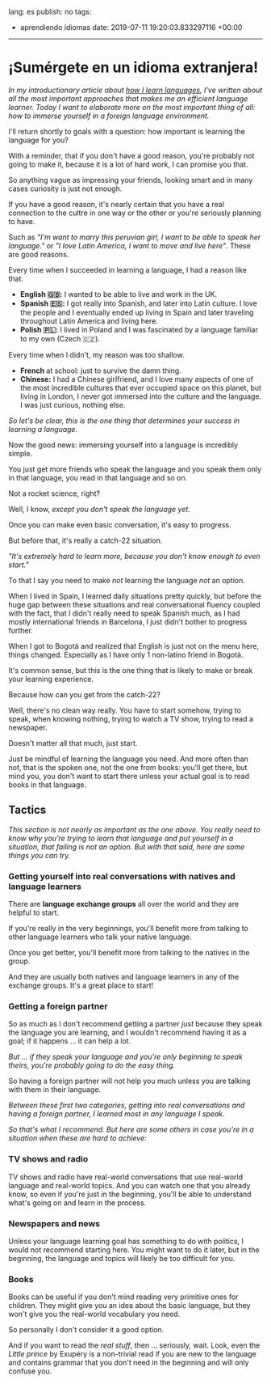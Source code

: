 lang: es
publish: no
tags:
- aprendiendo idiomas
date: 2019-07-11 19:20:03.833297116 +00:00

---

# ¡Sumérgete en un idioma extranjera!

_In my introductionary article about [how I learn languages](/posts/how-i-learn-languages), I've written about all the most important approaches that makes me an efficient language learner. Today I want to elaborate more on the most important thing of all: how to immerse yourself in a foreign language environment._

I'll return shortly to goals with a question: how important is learning the language for you?

With a reminder, that if you don't have a good reason, you're probably not going to make it, because it is a lot of hard work, I can promise you that.

So anything vague as impressing your friends, looking smart and in many cases curiosity is just not enough.

If you have a good reason, it's nearly certain that you have a real connection to the cultre in one way or the other or you're seriously planning to have.

Such as _"I'm want to marry this peruvian girl, I want to be able to speak her language."_ or _"I love Latin America, I want to move and live here"_. These are good reasons.

Every time when I succeeded in learning a language, I had a reason like that.

- **English 🇬🇧:** I wanted to be able to live and work in the UK.
- **Spanish 🇪🇸:** I got really into Spanish, and later into Latin culture. I love the people and I eventually ended up living in Spain and later traveling throughout Latin America and living here.
- **Polish 🇵🇱:** I lived in Poland and I was fascinated by a language familiar to my own (Czech 🇨🇿).

Every time when I didn't, my reason was too shallow.

- **French** at school: just to survive the damn thing.
- **Chinese:** I had a Chinese girlfriend, and I love many aspects of one of the most incredible cultures that ever occupied space on this planet, but living in London, I never got immersed into the culture and the language. I was just curious, nothing else.

_So let's be clear, this is the one thing that determines your success in learning a language._

Now the good news: immersing yourself into a language is incredibly simple.

You just get more friends who speak the language and you speak them only in that language, you read in that language and so on.

Not a rocket science, right?

Well, I know, _except you don't speak the language yet_.

Once you can make even basic conversation, it's easy to progress.

But before that, it's really a catch-22 situation.

_"It's extremely hard to learn more, because you don't know enough to even start."_

To that I say you need to make _not_ learning the language _not_ an option.

When I lived in Spain, I learned daily situations pretty quickly, but before the huge gap between these situations and real conversational fluency coupled with the fact, that I didn't really need to speak Spanish much, as I had mostly international friends in Barcelona, I just didn't bother to progress further.

When I got to Bogotá and realized that English is just not on the menu here, things changed. Especially as I have only 1 non-latino friend in Bogotá.

It's common sense, but this is the one thing that is likely to make or break your learning experience.

Because how can you get from the catch-22?

Well, there's no clean way really. You have to start somehow, trying to speak, when knowing nothing, trying to watch a TV show, trying to read a newspaper.

Doesn't matter all that much, just start.

Just be mindful of learning the language you need. And more often than not, that is the spoken one, not the one from books: you'll get there, but mind you, you don't want to start there unless your actual goal is to read books in that language.

## Tactics

_This section is not nearly as important as the one above. You really need to know why you're trying to learn that language and put yourself in a situation, that failing is not an option. But with that said, here are some things you can try._

### Getting yourself into real conversations with natives and language learners

There are **language exchange groups** all over the world and they are helpful to start.

If you're really in the very beginnings, you'll benefit more from talking to other language learners who talk your native language.

Once you get better, you'll benefit more from talking to the natives in the group.

And they are usually both natives and language learners in any of the exchange groups. It's a great place to start!

### Getting a foreign partner

So as much as I don't recommend getting a partner _just_ because they speak the language you are learning, and I wouldn't recommend having it as a goal; if it happens ... it can help a lot.

_But ... if they speak your language and you're only beginning to speak theirs, you're probably going to do the easy thing._

So having a foreign partner will not help you much unless you are talking with them in their language.

_Between these first two categories, getting into real conversations and having a foreign partner, I learned most in any language I speak._

_So that's what I recommend. But here are some others in case you're in a situation when these are hard to achieve:_

### TV shows and radio

TV shows and radio have real-world conversations that use real-world language and real-world topics. And you can watch one that you already know, so even if you're just in the beginning, you'll be able to understand what's going on and learn in the process.

### Newspapers and news

Unless your language learning goal has something to do with politics, I would not recommend starting here. You might want to do it later, but in the beginning, the language and topics will likely be too difficult for you.

### Books

Books can be useful if you don't mind reading very primitive ones for children. They might give you an idea about the basic language, but they won't give you the real-world vocabulary you need.

So personally I don't consider it a good option.

And if you want to read the _real stuff_, then ... seriously, wait. Look, even the _Little prince_ by Exupéry is a non-trivial read if you are new to the language and contains grammar that you don't need in the beginning and will only confuse you.
